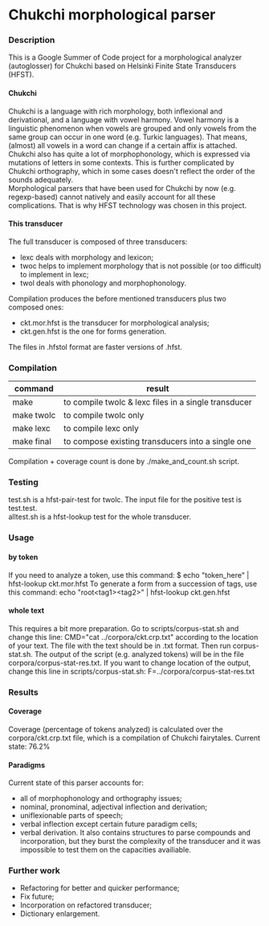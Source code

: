 # Chukchi morphological parser

### Description

This is a Google Summer of Code project for a morphological analyzer (autoglosser) for Chukchi based on Helsinki Finite State Transducers (HFST).<br />

#### Chukchi
Chukchi is a language with rich morphology, both inflexional and derivational, and a language with vowel harmony. Vowel harmony is a linguistic phenomenon when vowels are grouped and only vowels from the same group can occur in one word (e.g. Turkic languages). That means, (almost) all vowels in a word can change if a certain affix is attached. </br>
Chukchi also has quite a lot of morphophonology, which is expressed via mutations of letters in some contexts. This is further complicated by Chukchi orthography, which in some cases doesn't reflect the order of the sounds adequately. </br>
Morphological parsers that have been used for Chukchi by now (e.g. regexp-based) cannot natively and easily account for all these complications. That is why HFST technology was chosen in this project.

#### This transducer
The full transducer is composed of three transducers:<br />
- lexc deals with morphology and lexicon;
- twoc helps to implement morphology that is not possible (or too difficult) to implement in lexc;
- twol deals with phonology and morphophonology.

Compilation produces the before mentioned transducers plus two composed ones:
- ckt.mor.hfst is the transducer for morphological analysis;
- ckt.gen.hfst is the one for forms generation.

The files in .hfstol format are faster versions of .hfst.

### Compilation

| command       | result |
|------------|------------------------------------------------------|
| make       | to compile twolc & lexc files in a single transducer |
| make twolc | to compile twolc only                                |
| make lexc  | to compile lexc only                                 |
| make final | to compose existing transducers into a single one    |

Compilation + coverage count is done by ./make_and_count.sh script.

### Testing

test.sh is a hfst-pair-test for twolc. The input file for the positive test is test.test.<br />
alltest.sh is a hfst-lookup test for the whole transducer.<br />

### Usage

#### by token
If you need to analyze a token, use this command:
$ echo "token_here" | hfst-lookup ckt.mor.hfst
To generate a form from a succession of tags, use this command:
echo "root\<tag1\>\<tag2\>" | hfst-lookup ckt.gen.hfst

#### whole text
This requires a bit more preparation. Go to scripts/corpus-stat.sh and change this line:
CMD="cat ../corpora/ckt.crp.txt"
according to the location of your text. The file with the text should be in .txt format.
Then run corpus-stat.sh.
The output of the script (e.g. analyzed tokens) will be in the file corpora/corpus-stat-res.txt. If you want to change location of the output, change this line in scripts/corpus-stat.sh:
F=../corpora/corpus-stat-res.txt


### Results
#### Coverage

Coverage (percentage of tokens analyzed) is calculated over the corpora/ckt.crp.txt file, which is a compilation of Chukchi fairytales.
Current state: 76.2%

#### Paradigms
Current state of this parser accounts for:
- all of morphophonology and orthography issues;
- nominal, pronominal, adjectival inflection and derivation;
- uniflexionable parts of speech;
- verbal inflection except certain future paradigm cells;
- verbal derivation.
It also contains structures to parse compounds and incorporation, but they burst the complexity of the transducer and it was impossible to test them on the capacities availiable.

### Further work
- Refactoring for better and quicker performance;
- Fix future;
- Incorporation on refactored transducer;
- Dictionary enlargement.
